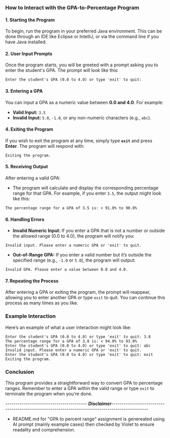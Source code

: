 ### **How to Interact with the GPA-to-Percentage Program**

#### **1. Starting the Program**
To begin, run the program in your preferred Java environment. This can be done through an IDE like Eclipse or IntelliJ, or via the command line if you have Java installed.

#### **2. User Input Prompts**
Once the program starts, you will be greeted with a prompt asking you to enter the student's GPA. The prompt will look like this:

```
Enter the student's GPA (0.0 to 4.0) or type 'exit' to quit:
```

#### **3. Entering a GPA**
You can input a GPA as a numeric value between **0.0 and 4.0**. For example:
- **Valid Input:** `3.5`
- **Invalid Input:** `5.0`, `-1.0`, or any non-numeric characters (e.g., `abc`).

#### **4. Exiting the Program**
If you wish to exit the program at any time, simply type **`exit`** and press **Enter**. The program will respond with:

```
Exiting the program.
```

#### **5. Receiving Output**
After entering a valid GPA:
- The program will calculate and display the corresponding percentage range for that GPA. For example, if you enter `3.5`, the output might look like this:

```
The percentage range for a GPA of 3.5 is: < 91.0% to 90.0%
```

#### **6. Handling Errors**
- **Invalid Numeric Input:** If you enter a GPA that is not a number or outside the allowed range (0.0 to 4.0), the program will notify you:

```
Invalid input. Please enter a numeric GPA or 'exit' to quit.
```

- **Out-of-Range GPA:** If you enter a valid number but it’s outside the specified range (e.g., `-1.0` or `5.0`), the program will output:

```
Invalid GPA. Please enter a value between 0.0 and 4.0.
```

#### **7. Repeating the Process**
After entering a GPA or exiting the program, the prompt will reappear, allowing you to enter another GPA or type `exit` to quit. You can continue this process as many times as you like.

### **Example Interaction**
Here’s an example of what a user interaction might look like:

```
Enter the student's GPA (0.0 to 4.0) or type 'exit' to quit: 3.8
The percentage range for a GPA of 3.8 is: < 94.0% to 93.0%
Enter the student's GPA (0.0 to 4.0) or type 'exit' to quit: abc
Invalid input. Please enter a numeric GPA or 'exit' to quit.
Enter the student's GPA (0.0 to 4.0) or type 'exit' to quit: exit
Exiting the program.
```

### **Conclusion**
This program provides a straightforward way to convert GPA to percentage ranges. Remember to enter a GPA within the valid range or type `exit` to terminate the program when you're done.

---------------------------------------- ***Disclaimer***------------------------------------------------------------------------------------------------
* README.md for "GPA to percent range" assignment is genereated using AI prompt (mainly example cases) then checked by Violet to
  ensure readality and comprehension.

